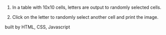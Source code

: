 1. In a table with 10x10 cells, letters are output to randomly selected cells.

2. Click on the letter to randomly select another cell and print the image.
 
built by HTML, CSS, Javascript
